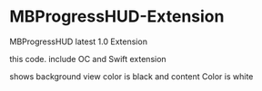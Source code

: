 # MBProgressHUD-Extension

MBProgressHUD latest 1.0 Extension

this code. include OC and Swift extension

shows background view color is black and content Color is white
